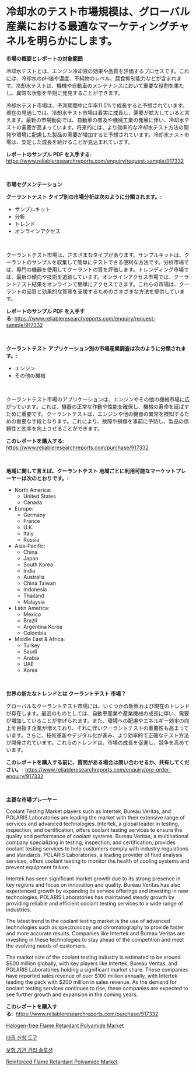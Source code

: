 <p><h1>冷却水のテスト市場規模は、グローバル産業における最適なマーケティングチャネルを明らかにします。</h1></p><p><strong>市場の概要とレポートの対象範囲</strong></p>
<p><p>冷却水テストとは、エンジン冷却液の効果や品質を評価するプロセスです。これには、冷却水のpH値や濃度、不純物のレベル、腐食抑制能力などが含まれます。冷却水テストは、機械や自動車のメンテナンスにおいて重要な役割を果たし、異常な状態を早期に発見することができます。</p><p>冷却水テスト市場は、予測期間中に年率11.5%で成長すると予想されています。現在の見通しでは、冷却水テスト市場は着実に成長し、需要が拡大していると言えます。最新の市場動向では、自動車の普及や機械工業の発展に伴い、冷却水テストの需要が高まっています。将来的には、より効率的な冷却水テスト方法の開発や環境に配慮した製品の需要が増加すると予想されています。冷却水テスト市場は、安定した成長を続けることが見込まれています。</p></p>
<p><strong>レポートのサンプル PDF を入手する:</strong> <a href="https://www.reliableresearchreports.com/enquiry/request-sample/917332">https://www.reliableresearchreports.com/enquiry/request-sample/917332</a></p>
<p>&nbsp;</p>
<p><strong>市場セグメンテーション</strong></p>
<p><strong>クーラントテスト タイプ別の市場分析は次のように分類されます。:</strong></p>
<p><ul><li>サンプルキット</li><li>分析</li><li>トレンド</li><li>オンラインアクセス</li></ul></p>
<p>&nbsp;</p>
<p><p>クーラントテスト市場は、さまざまなタイプがあります。サンプルキットは、クーラントのサンプルを収集して簡単にテストできる便利な方法です。分析市場では、専門の機器を使用してクーラントの質を評価します。トレンディング市場では、最新の傾向や技術を追跡しています。オンラインアクセス市場では、クーラントテスト結果をオンラインで簡単にアクセスできます。これらの市場は、クーラントの品質と効果的な管理を支援するためのさまざまな方法を提供しています。</p></p>
<p><strong>レポートのサンプル PDF を入手する:</strong>&nbsp;<a href="https://www.reliableresearchreports.com/enquiry/request-sample/917332">https://www.reliableresearchreports.com/enquiry/request-sample/917332</a></p>
<p>&nbsp;</p>
<p><strong> クーラントテスト アプリケーション別の市場産業調査は次のように分類されます。:</strong></p>
<p><ul><li>エンジン</li><li>その他の機械</li></ul></p>
<p>&nbsp;</p>
<p><p>クーラントテスト市場のアプリケーションは、エンジンやその他の機械市場に広がっています。これは、機器の正常な作動や性能を確保し、機械の寿命を延ばすために重要です。クーラントテストは、エンジンや他の機器の異常を検知するための重要な手段となります。これにより、故障や損傷を事前に予防し、製品の信頼性と効率を向上させることができます。</p></p>
<p><strong>このレポートを購入する:</strong>&nbsp; <a href="https://www.reliableresearchreports.com/purchase/917332">https://www.reliableresearchreports.com/purchase/917332</a></p>
<p>&nbsp;</p>
<p><strong>地域に関して言えば、クーラントテスト 地域ごとに利用可能なマーケットプレーヤーは次のとおりです。:</strong></p>
<p><ul>
    <li>
        North America:
        <ul>
            <li>United States</li>
            <li>Canada</li>
        </ul>
    </li>
    <li>
        Europe:
        <ul>
            <li>Germany</li>
            <li>France</li>
            <li>U.K.</li>
            <li>Italy</li>
            <li>Russia</li>
        </ul>
    </li>
    <li>
        Asia-Pacific:
        <ul>
            <li>China</li>
            <li>Japan</li>
            <li>South Korea</li>
            <li>India</li>
            <li>Australia</li>
            <li>China Taiwan</li>
            <li>Indonesia</li>
            <li>Thailand</li>
            <li>Malaysia</li>
        </ul>
    </li>
    <li>
        Latin America:
        <ul>
            <li>Mexico</li>
            <li>Brazil</li>
            <li>Argentina Korea</li>
            <li>Colombia</li>
        </ul>
    </li>
    <li>
        Middle East & Africa:
        <ul>
            <li>Turkey</li>
            <li>Saudi</li>
            <li>Arabia</li>
            <li>UAE</li>
            <li>Korea</li>
        </ul>
    </li>
    </ul></p>
<p>&nbsp;</p>
<p><strong>世界の新たなトレンドとは クーラントテスト 市場？</strong></p>
<p><p>グローバルなクーラントテスト市場には、いくつかの新興および現在のトレンドが存在します。最近のものとしては、自動車産業や産業機械の成長に伴い、需要が増加していることが挙げられます。また、環境への配慮やエネルギー効率の向上を目指す企業が増えており、それに伴いクーラントテストの重要性も高まっています。さらに、技術革新やデジタル化が進み、より効率的で正確なテスト方法が開発されています。これらのトレンドは、市場の成長を促進し、競争を高めています。</p></p>
<p><strong>このレポートを購入する前に、質問がある場合は問い合わせるか、共有してください。</strong>- <a href="https://www.reliableresearchreports.com/enquiry/pre-order-enquiry/917332">https://www.reliableresearchreports.com/enquiry/pre-order-enquiry/917332</a></p>
<p>&nbsp;</p>
<p><strong>主要な市場プレーヤー</strong></p>
<p><p>Coolant Testing Market players such as Intertek, Bureau Veritas, and POLARIS Laboratories are leading the market with their extensive range of services and advanced technologies. Intertek, a global leader in testing, inspection, and certification, offers coolant testing services to ensure the quality and performance of coolant systems. Bureau Veritas, a multinational company specializing in testing, inspection, and certification, provides coolant testing services to help customers comply with industry regulations and standards. POLARIS Laboratories, a leading provider of fluid analysis services, offers coolant testing to monitor the health of cooling systems and prevent equipment failure.</p><p>Intertek has seen significant market growth due to its strong presence in key regions and focus on innovation and quality. Bureau Veritas has also experienced growth by expanding its service offerings and investing in new technologies. POLARIS Laboratories has maintained steady growth by providing reliable and efficient coolant testing services to a wide range of industries.</p><p>The latest trend in the coolant testing market is the use of advanced technologies such as spectroscopy and chromatography to provide faster and more accurate results. Companies like Intertek and Bureau Veritas are investing in these technologies to stay ahead of the competition and meet the evolving needs of customers.</p><p>The market size of the coolant testing industry is estimated to be around $600 million globally, with key players like Intertek, Bureau Veritas, and POLARIS Laboratories holding a significant market share. These companies have reported sales revenue of over $100 million annually, with Intertek leading the pack with $200 million in sales revenue. As the demand for coolant testing services continues to rise, these companies are expected to see further growth and expansion in the coming years.</p></p>
<p><strong>このレポートを購入する:</strong>&nbsp;&nbsp;<a href="https://www.reliableresearchreports.com/purchase/917332">https://www.reliableresearchreports.com/purchase/917332</a></p>
<p><p><a href="https://issuu.com/reportprime-2/docs/halogen-free-flame-retardant-polyamide-market-size">Halogen-free Flame Retardant Polyamide Market</a></p><p><a href="https://github.com/vsr06p4p49/Market-Research-Report-List-1/blob/main/4171023183349.md">대출 신청 도구</a></p><p><a href="https://github.com/oajzkywllm460/Market-Research-Report-List-1/blob/main/8862230183348.md">보험 기관 관리 솔루션</a></p><p><a href="https://issuu.com/reportprime-2/docs/reinforced-flame-retardant-polyamide-market-size-2">Reinforced Flame Retardant Polyamide Market</a></p></p>